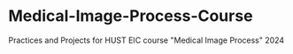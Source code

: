 # Medical-Image-Process-Course
Practices and Projects for HUST EIC course "Medical Image Process" 2024
